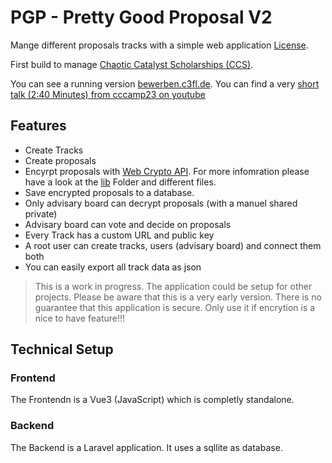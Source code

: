 # PGP - Pretty Good Proposal V2

Mange different proposals tracks with a simple web application [License](./LICENSE).

First build to manage [Chaotic Catalyst Scholarships (CCS)](https://ccs.chaostreff-flensburg.de/).

You can see a running version [bewerben.c3fl.de](https://bewerben.c3fl.de). You can find a very [short talk (2:40 Minutes) from cccamp23 on youtube](https://youtu.be/y4a9_POxGws?si=DWvt5urfD1hWnc-6)

## Features

- Create Tracks
- Create proposals
- Encyrpt proposals with [Web Crypto API](https://developer.mozilla.org/en-US/docs/Web/API/Web_Crypto_API). For more infomration please have a look at the [lib](./src/lib/) Folder and different files.
- Save encrypted proposals to a database.
- Only advisary board can decrypt proposals (with a manuel shared private)
- Advisary board can vote and decide on proposals
- Every Track has a custom URL and public key
- A root user can create tracks, users (advisary board) and connect them both
- You can easily export all track data as json

> This is a work in progress. The application could be setup for other projects. Please be aware that this is a very early version. There is no guarantee that this application is secure. Only use it if encrytion is a nice to have feature!!!

## Technical Setup

### Frontend

The Frontendn is a Vue3 (JavaScript) which is completly standalone.

### Backend

The Backend is a Laravel application. It uses a sqllite as database.
